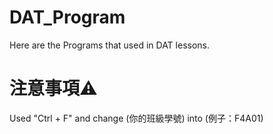 # DAT_Program
Here are the Programs that used in DAT lessons.

# 注意事項⚠️
Used "Ctrl + F" and change (你的班級學號) into (例子：F4A01)
